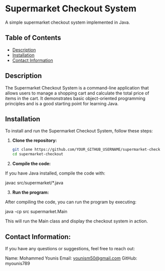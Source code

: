 # Supermarket Checkout System

A simple supermarket checkout system implemented in Java.

## Table of Contents

- [Description](#description)
- [Installation](#installation)
- [Contact Information](#contact-information)

## Description

The Supermarket Checkout System is a command-line application that allows users to manage a shopping cart and calculate the total price of items in the cart. It demonstrates basic object-oriented programming principles and is a good starting point for learning Java.

## Installation

To install and run the Supermarket Checkout System, follow these steps:

1. **Clone the repository:**
   ```bash
   git clone https://github.com/YOUR_GITHUB_USERNAME/supermarket-checkout.git
   cd supermarket-checkout

2. **Compile the code:**

 If you have Java installed, compile the code with:

   javac src/supermarket/*.java

3. **Run the program:** 

After compiling the code, you can run the program by executing:

java -cp src supermarket.Main

This will run the Main class and display the checkout system in action.

## Contact Information:

If you have any questions or suggestions, feel free to reach out:

Name: Mohammed Younis
Email: younism50@gmail.com
GitHub: myounis789